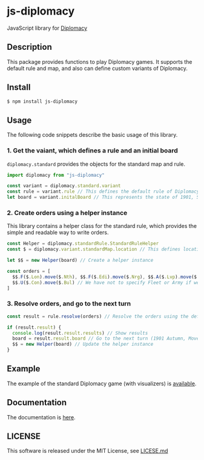 js-diplomacy
===

JavaScript library for [Diplomacy](https://en.wikipedia.org/wiki/Diplomacy_(game))

## Description
This package provides functions to play Diplomacy games. It supports the default rule and map, and also can define custom variants of Diplomacy.

## Install
```bash
$ npm install js-diplomacy
```

## Usage
The following code snippets describe the basic usage of this library.

### 1. Get the vaiant, which defines a rule and an initial board
`diplomacy.standard` provides the objects for the standard map and rule.

```typescript
import diplomacy from "js-diplomacy"

const variant = diplomacy.standard.variant
const rule = variant.rule // This defines the default rule of Diplomacy
let board = variant.initalBoard // This represents the state of 1901, Spring.
```

### 2. Create orders using a helper instance
This library contains a helper class for the standard rule, which provides the simple and readable way to write orders.

```typescript
const Helper = diplomacy.standardRule.StandardRuleHelper
const $ = diplomacy.variant.standardMap.location // This defines locations (e.g., StP_SC, Swe)

let $$ = new Helper(board) // Create a helper instance

const orders = [
  $$.F($.Lon).move($.Nth), $$.F($.Edi).move($.Nrg), $$.A($.Lvp).move($.Yor), // This is a Yor OP.
  $$.U($.Con).move($.Bul) // We have not to specify Fleet or Army if we use `U` function
]
```

### 3. Resolve orders, and go to the next turn
```typescript
const result = rule.resolve(orders) // Resolve the orders using the default rule

if (result.result) {
  console.log(result.result.results) // Show results
  board = result.result.board // Go to the next turn (1901 Autumn, Movement phase)
  $$ = new Helper(board) // Update the helper instance
}
```

## Example
The example of the standard Diplomacy game (with visualizers) is [available](https://karmami.github.io/vizdip/example).

## Documentation
The documentation is [here](https://karmami.github.io/js-diplomacy/docs/).

## LICENSE
This software is released under the MIT License, see [LICESE.md](LICENSE.md)
